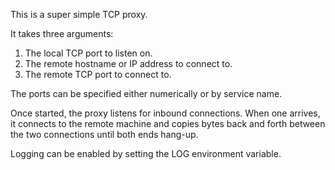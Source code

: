 This is a super simple TCP proxy.

It takes three arguments:
1. The local TCP port to listen on.
1. The remote hostname or IP address to connect to.
1. The remote TCP port to connect to.

The ports can be specified either numerically or by service name.

Once started, the proxy listens for inbound connections. When one arrives,
it connects to the remote machine and copies bytes back and forth between
the two connections until both ends hang-up.

Logging can be enabled by setting the LOG environment variable.

